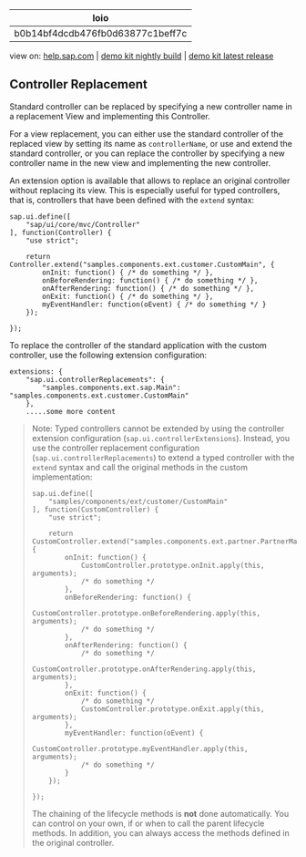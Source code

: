 | loio |
| -----|
| b0b14bf4dcdb476fb0d63877c1beff7c |

<div id="loio">

view on: [help.sap.com](https://help.sap.com/viewer/DRAFT/3237636b137e43519a20ad5513c49ccb/latest/en-US/b0b14bf4dcdb476fb0d63877c1beff7c.html) | [demo kit nightly build](https://openui5nightly.hana.ondemand.com/#/topic/b0b14bf4dcdb476fb0d63877c1beff7c) | [demo kit latest release](https://openui5.hana.ondemand.com/#/topic/b0b14bf4dcdb476fb0d63877c1beff7c)</div>
<!-- loiob0b14bf4dcdb476fb0d63877c1beff7c -->

## Controller Replacement

Standard controller can be replaced by specifying a new controller name in a replacement View and implementing this Controller.

For a view replacement, you can either use the standard controller of the replaced view by setting its name as `controllerName`, or use and extend the standard controller, or you can replace the controller by specifying a new controller name in the new view and implementing the new controller.

An extension option is available that allows to replace an original controller without replacing its view. This is especially useful for typed controllers, that is, controllers that have been defined with the `extend` syntax:

```lang-js
sap.ui.define([
    "sap/ui/core/mvc/Controller"
], function(Controller) {
    "use strict";
 
    return Controller.extend("samples.components.ext.customer.CustomMain", {
        onInit: function() { /* do something */ },
        onBeforeRendering: function() { /* do something */ },
        onAfterRendering: function() { /* do something */ },
        onExit: function() { /* do something */ },
        myEventHandler: function(oEvent) { /* do something */ }
    });
 
});
```

To replace the controller of the standard application with the custom controller, use the following extension configuration:

```lang-js
extensions: { 
    "sap.ui.controllerReplacements": {
        "samples.components.ext.sap.Main": "samples.components.ext.customer.CustomMain"
    },
    .....some more content
```

> Note:
> Typed controllers cannot be extended by using the controller extension configuration \(`sap.ui.controllerExtensions`\). Instead, you use the controller replacement configuration \(`sap.ui.controllerReplacements`\) to extend a typed controller with the `extend` syntax and call the original methods in the custom implementation:
> 
> ```lang-js
> sap.ui.define([
>     "samples/components/ext/customer/CustomMain"
> ], function(CustomController) {
>     "use strict";
>   
>     return CustomController.extend("samples.components.ext.partner.PartnerMain", {
>         onInit: function() { 
>             CustomController.prototype.onInit.apply(this, arguments);
>             /* do something */ 
>         },
>         onBeforeRendering: function() { 
>             CustomController.prototype.onBeforeRendering.apply(this, arguments);
>             /* do something */ 
>         },
>         onAfterRendering: function() {
>             /* do something */
>             CustomController.prototype.onAfterRendering.apply(this, arguments);
>         },
>         onExit: function() {
>             /* do something */
>             CustomController.prototype.onExit.apply(this, arguments);
>         },
>         myEventHandler: function(oEvent) {
>             CustomController.prototype.myEventHandler.apply(this, arguments);
>             /* do something */ 
>         }
>     });
>   
> });
> ```
> 
> The chaining of the lifecycle methods is **not** done automatically. You can control on your own, if or when to call the parent lifecycle methods. In addition, you can always access the methods defined in the original controller.
> 
> 

